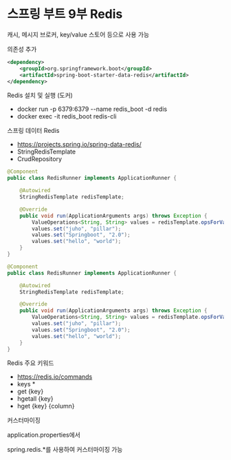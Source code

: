 # 스프링 부트 9부 Redis



캐시, 메시지 브로커, key/value 스토어 등으로 사용 가능



의존성 추가

```xml
<dependency>
    <groupId>org.springframework.boot</groupId>
    <artifactId>spring-boot-starter-data-redis</artifactId>
</dependency>
```



Redis 설치 및 실행 (도커)

- docker run -p 6379:6379 --name redis_boot -d redis
- docker exec -it redis_boot redis-cli



스프링 데이터 Redis

- https://projects.spring.io/spring-data-redis/
- StringRedisTemplate
- CrudRepository



```java
@Component
public class RedisRunner implements ApplicationRunner {

    @Autowired
    StringRedisTemplate redisTemplate;

    @Override
    public void run(ApplicationArguments args) throws Exception {
        ValueOperations<String, String> values = redisTemplate.opsForValue();
        values.set("juho", "pillar");
        values.set("Springboot", "2.0");
        values.set("hello", "world");
    }
}
```



```java
@Component
public class RedisRunner implements ApplicationRunner {

    @Autowired
    StringRedisTemplate redisTemplate;

    @Override
    public void run(ApplicationArguments args) throws Exception {
        ValueOperations<String, String> values = redisTemplate.opsForValue();
        values.set("juho", "pillar");
        values.set("Springboot", "2.0");
        values.set("hello", "world");
    }
}
```



Redis 주요 키워드

- https://redis.io/commands
- keys *
- get {key}
- hgetall {key}
- hget {key} {column}



커스터마이징 

application.properties에서 

spring.redis.*를 사용하여 커스터마이징 가능 


